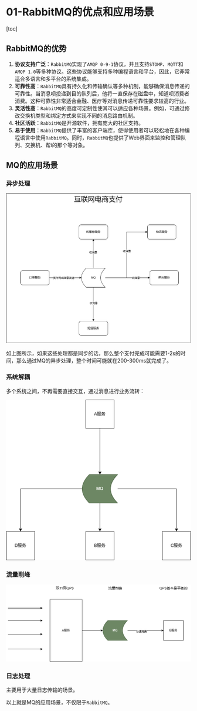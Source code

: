 # 01-RabbitMQ的优点和应用场景

[toc]

## RabbitMQ的优势

1. **协议支持广泛**：`RabbitMQ`实现了`AMQP 0-9-1`协议，并且支持`STOMP`、`MQTT`和`AMQP 1.0`等多种协议。这些协议能够支持多种编程语言和平台，因此，它非常适合多语言和多平台的系统集成。
2. **可靠性高**：`RabbitMQ`具有持久化和传输确认等多种机制，能够确保消息传递的可靠性。当消息呗投递到目的队列后，他将一直保存在磁盘中，知道呗消费者消费。这种可靠性非常适合金融、医疗等对消息传递可靠性要求较高的行业。
3. **灵活性高**：`RabbitMQ`的高度可定制性使其可以适应各种场景。例如，可通过修改交换机类型和绑定方式来实现不同的消息路由机制。
4. **社区活跃**：`RabbitMQ`是开源软件，拥有庞大的社区支持。
5. **易于使用**：`RabbitMQ`提供了丰富的客户端库，使得使用者可以轻松地在各种编程语言中使用`RabbitMQ`。同时，`RabbitMQ`也提供了Web界面来监控和管理队列、交换机、帮i的那个等对象。

## MQ的应用场景

### 异步处理

![](./images/01-MQ%E5%BC%82%E6%AD%A5%E5%A4%84%E7%90%86%E7%9A%84%E7%A4%BA%E6%84%8F%E5%9B%BE.drawio.png)

如上图所示，如果这些处理都是同步的话，那么整个支付完成可能需要1-2s的时间，那么通过MQ的异步处理，整个时间可能就在200-300ms就完成了。

### 系统解耦

多个系统之间，不再需要直接交互，通过消息进行业务流转：

![](./images/01-MQ%E7%B3%BB%E7%BB%9F%E8%A7%A3%E8%80%A6.drawio.png)

### 流量削峰

![](./images/01-MQ%E6%B5%81%E9%87%8F%E5%89%8A%E5%B3%B0.drawio.png)

### 日志处理

主要用于大量日志传输的场景。

以上就是MQ的应用场景，不仅限于`RabbitMQ`。

